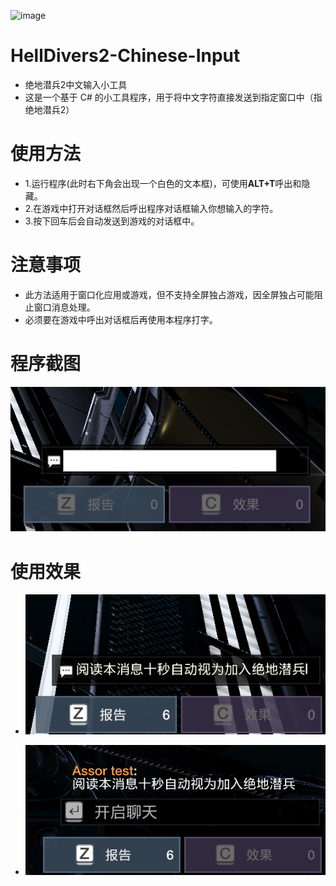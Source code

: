 ![image](https://github.com/user-attachments/assets/24d019a8-f34c-4d30-aa3b-e78926573d2e)
# HellDivers2-Chinese-Input
- 绝地潜兵2中文输入小工具
- 这是一个基于 C# 的小工具程序，用于将中文字符直接发送到指定窗口中（指绝地潜兵2）

# 使用方法
- 1.运行程序(此时右下角会出现一个白色的文本框)，可使用**ALT+T**呼出和隐藏。
- 2.在游戏中打开对话框然后呼出程序对话框输入你想输入的字符。
- 3.按下回车后会自动发送到游戏的对话框中。

# 注意事项
- 此方法适用于窗口化应用或游戏，但不支持全屏独占游戏，因全屏独占可能阻止窗口消息处理。
- 必须要在游戏中呼出对话框后再使用本程序打字。

# 程序截图
![image](https://github.com/assortest/HellDivers2-Chinese-Input/blob/main/images/%E7%A8%8B%E5%BA%8F%E6%9C%AC%E4%BD%93.png)

# 使用效果


- ![image](https://github.com/assortest/HellDivers2-Chinese-Input/blob/main/images/%E8%BE%93%E5%85%A5%E6%A1%86%E6%95%88%E6%9E%9C.png)

- ![image](https://github.com/assortest/HellDivers2-Chinese-Input/blob/main/images/%E6%95%88%E6%9E%9C%E5%B1%95%E7%A4%BA.png)
